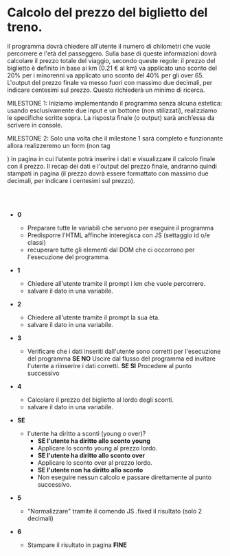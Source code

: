 # Calcolo del prezzo del biglietto del treno.

Il programma dovrà chiedere all'utente il numero di chilometri che vuole percorrere e l'età del passeggero.
Sulla base di queste informazioni dovrà calcolare il prezzo totale del viaggio, secondo queste regole:
il prezzo del biglietto è definito in base ai km (0.21 € al km)
va applicato uno sconto del 20% per i minorenni
va applicato uno sconto del 40% per gli over 65.
L'output del prezzo finale va messo fuori con massimo due decimali, per indicare centesimi sul prezzo. Questo richiederà un minimo di ricerca.


MILESTONE 1:
Iniziamo implementando il programma senza alcuna estetica: usando esclusivamente due input e un bottone (non stilizzati), realizziamo le specifiche scritte sopra. La risposta finale (o output) sarà anch’essa da scrivere in console.

MILESTONE 2:
Solo una volta che il milestone 1 sarà completo e funzionante allora realizzeremo un form (non tag <form>) in pagina in cui l’utente potrà inserire i dati e visualizzare il calcolo finale con il prezzo.
Il recap dei dati e l'output del prezzo finale, andranno quindi stampati in pagina (il prezzo dovrà essere formattato con massimo due decimali, per indicare i centesimi sul prezzo).


<br>
<br>

- **0**
  - Preparare tutte le variabili che servono per eseguire il programma
  - Predisporre l'HTML affinche interegisca con JS (settaggio id o/e classi)
  - recuperare tutte gli elementi dal DOM che ci occorrono per l'esecuzione del programma.
- **1**
  - Chiedere all'utente tramite il prompt i km che vuole percorrere.
   - salvare il dato in una variabile.
- **2**
  - Chiedere all'utente tramite il prompt la sua èta.
   - salvare il dato in una variabile.
- **3**
  - Verificare che i dati inseriti dall'utente sono corretti per l'esecuzione del programma
  **SE NO**
  Uscire dal flusso del programma ed invitare l'utente a riinserire i dati corretti.
  **SE SI**
  Procedere al punto successivo

- **4**
  - Calcolare il prezzo del biglietto al lordo degli sconti.
   - salvare il dato in una variabile.
- **SE**
  - l'utente ha diritto a sconti (young o over)?
      - **SE l'utente ha diritto allo sconto young**
      - Applicare lo sconto young al prezzo lordo.
      - **SE l'utente ha diritto allo sconto over**
      - Applicare lo sconto over al prezzo lordo.
      - **SE l'utente non ha diritto allo sconto**
      - Non eseguire nessun calcolo e passare direttamente al punto successivo.
- **5**
  - "Normalizzare" tramite il comendo JS .fixed il risultato (solo 2 decimali)  
- **6**
  - Stampare il risultato in pagina 
**FINE**  




